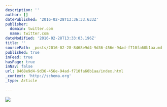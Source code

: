 ```yaml
---
description: ''
author: []
datePublished: '2016-02-28T13:36:33.633Z'
publisher:
  domain: twitter.com
  name: twitter.com
dateModified: '2016-02-28T13:33:03.196Z'
title: ''
sourcePath: _posts/2016-02-28-8468e9d4-9d36-456e-94ad-f710fa60b1aa.md
published: true
inFeed: true
hasPage: true
inNav: false
url: 8468e9d4-9d36-456e-94ad-f710fa60b1aa/index.html
_context: 'http://schema.org'
_type: Article

---
```

![](https://pbs.twimg.com/media/CcLCcVSXIAAtPZA.jpg:large)